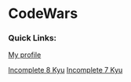 # CodeWars


### Quick Links:
[My profile](https://www.codewars.com/users/swichherddhhhh)

[Incomplete 8 Kyu](https://www.codewars.com/kata/search/my-languages?q=&r%5B%5D=-8&xids=completed&beta=false&order_by=sort_date%20desc)
[Incomplete 7 Kyu](https://www.codewars.com/kata/search/my-languages?q=&r%5B%5D=-7&xids=completed&beta=false&order_by=sort_date%20desc)
